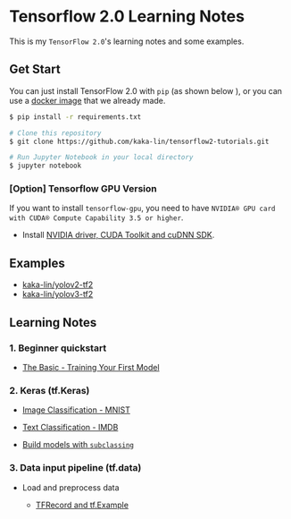 # Tensorflow 2.0 Learning Notes

This is my `TensorFlow 2.0`'s learning notes and some examples.

## Get Start

You can just install TensorFlow 2.0 with `pip` (as shown below ), or you can use a [docker image](https://github.com/kaka-lin/tensorflow2-tutorials/tree/master/document/docker_image.md) that we already made.

```bash
$ pip install -r requirements.txt

# Clone this repository
$ git clone https://github.com/kaka-lin/tensorflow2-tutorials.git

# Run Jupyter Notebook in your local directory
$ jupyter notebook
```
### [Option] Tensorflow GPU Version

If you want to install `tensorflow-gpu`, you need to have `NVIDIA® GPU card with CUDA® Compute Capability 3.5 or higher`.

- Install [NVIDIA driver, CUDA Toolkit and cuDNN SDK](https://github.com/kaka-lin/tensorflow2-tutorials/tree/master/document/nvidia.md).

## Examples

- [kaka-lin/yolov2-tf2](https://github.com/kaka-lin/yolov2-tf2)
- [kaka-lin/yolov3-tf2](https://github.com/kaka-lin/yolov3-tf2)

## Learning Notes

### 1. Beginner quickstart

- [The Basic - Training Your First Model](https://github.com/kaka-lin/tensorflow2-tutorials/blob/master/keras/00_the_basics_training_first_model.ipynb)

### 2. Keras (tf.Keras)

- [Image Classification - MNIST](https://github.com/kaka-lin/tensorflow2-tutorials/blob/master/keras/01_classification_mnist.ipynb)

- [Text Classification - IMDB](https://github.com/kaka-lin/tensorflow2-tutorials/blob/master/keras/02_classification_imdb.ipynb)

- [Build models with `subclassing`](https://github.com/kaka-lin/tensorflow2-tutorials/blob/master/keras/01_classification_mnist_model_subclassing.ipynb)

### 3. Data input pipeline (tf.data)

- Load and preprocess data

    - [TFRecord and tf.Example](https://github.com/kaka-lin/tensorflow2-tutorials/tree/master/data/load_and_preprocess_data/tfrecords)
